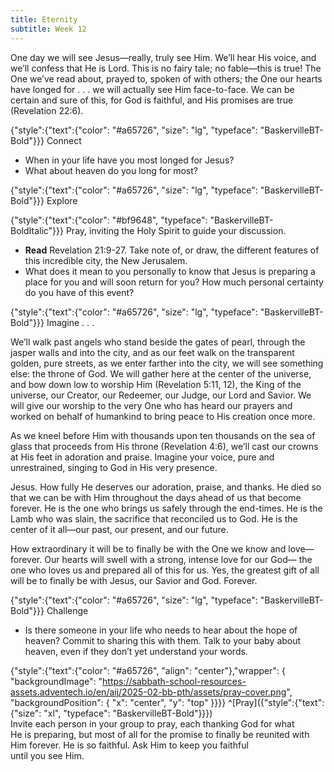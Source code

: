 ```yaml
---
title: Eternity
subtitle: Week 12
---
```


One day we will see Jesus—really, truly see Him. We’ll hear His voice, and we’ll confess that He is Lord. This is no fairy tale; no fable—this is true! The One we’ve read about, prayed to, spoken of with others; the One our hearts have longed for . . . we will actually see Him face-to-face. We can be certain and sure of this, for God is faithful, and His promises are true (Revelation 22:6).

{"style":{"text":{"color": "#a65726", "size": "lg", "typeface": "BaskervilleBT-Bold"}}}
Connect

+ When in your life have you most longed for Jesus?
+ What about heaven do you long for most?

{"style":{"text":{"color": "#a65726", "size": "lg", "typeface": "BaskervilleBT-Bold"}}}
Explore

{"style":{"text":{"color": "#bf9648", "typeface": "BaskervilleBT-BoldItalic"}}}
Pray, inviting the Holy Spirit to guide your discussion.

+ **Read** Revelation 21:9-27. Take note of, or draw, the different features of this incredible city, the New Jerusalem.
+ What does it mean to you personally to know that Jesus is preparing a place for you and will soon return for you? How much personal certainty do you have of this event?

{"style":{"text":{"color": "#a65726", "size": "lg", "typeface": "BaskervilleBT-Bold"}}}
Imagine . . .

We’ll walk past angels who stand beside the gates of pearl, through the jasper walls and into the city, and as our feet walk on the transparent golden, pure streets, as we enter farther into the city, we will see something else: the throne of God. We will gather here at the center of the universe, and bow down low to worship Him (Revelation 5:11, 12), the King of the universe, our Creator, our Redeemer, our Judge, our Lord and Savior. We will give our worship to the very One who has heard our prayers and worked on behalf of humankind to bring peace to His creation once more.

As we kneel before Him with thousands upon ten thousands on the sea of glass that proceeds from His throne (Revelation 4:6), we’ll cast our crowns at His feet in adoration and praise. Imagine your voice, pure and unrestrained, singing to God in His very presence.

Jesus. How fully He deserves our adoration, praise, and thanks. He died so that we can be with Him throughout the days ahead of us that become forever. He is the one who brings us safely through the end-times. He is the Lamb who was slain, the sacrifice that reconciled us to God. He is the center of it all—our past, our present, and our future.

How extraordinary it will be to finally be with the One we know and love—forever. Our hearts will swell with a strong, intense love for our God— the one who loves us and prepared all of this for us. Yes, the greatest gift of all will be to finally be with Jesus, our Savior and God. Forever.

{"style":{"text":{"color": "#a65726", "size": "lg", "typeface": "BaskervilleBT-Bold"}}}
Challenge

+ Is there someone in your life who needs to hear about the hope of heaven? Commit to sharing this with them. Talk to your baby about heaven, even if they don’t yet understand your words.

{"style":{"text":{"color": "#a65726", "align": "center"},"wrapper": { "backgroundImage": "https://sabbath-school-resources-assets.adventech.io/en/aij/2025-02-bb-pth/assets/pray-cover.png", "backgroundPosition": { "x": "center", "y": "top" }}}}
^[Pray]({"style":{"text":{"size": "xl", "typeface": "BaskervilleBT-Bold"}}})\
Invite each person in your group to pray, each thanking God for what\
He is preparing, but most of all for the promise to finally be reunited with\
Him forever. He is so faithful. Ask Him to keep you faithful\
until you see Him.